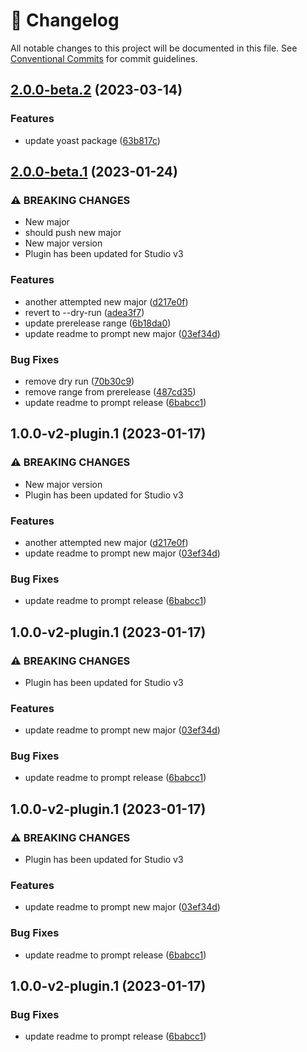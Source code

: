 <!-- markdownlint-disable --><!-- textlint-disable -->

# 📓 Changelog

All notable changes to this project will be documented in this file. See
[Conventional Commits](https://conventionalcommits.org) for commit guidelines.

## [2.0.0-beta.2](https://github.com/sanity-io/sanity-plugin-seo-pane/compare/v2.0.0-beta.1...v2.0.0-beta.2) (2023-03-14)

### Features

- update yoast package ([63b817c](https://github.com/sanity-io/sanity-plugin-seo-pane/commit/63b817cea9fd06223308ffbebb2a51cadd58e70f))

## [2.0.0-beta.1](https://github.com/sanity-io/sanity-plugin-seo-pane/compare/v1.0.0...v2.0.0-beta.1) (2023-01-24)

### ⚠ BREAKING CHANGES

- New major
- should push new major
- New major version
- Plugin has been updated for Studio v3

### Features

- another attempted new major ([d217e0f](https://github.com/sanity-io/sanity-plugin-seo-pane/commit/d217e0fe62ac0efe806bff870291ef48dadd709b))
- revert to --dry-run ([adea3f7](https://github.com/sanity-io/sanity-plugin-seo-pane/commit/adea3f7f991539b071edcf7a7cfbd9725b6d0f35))
- update prerelease range ([6b18da0](https://github.com/sanity-io/sanity-plugin-seo-pane/commit/6b18da062dad96e9bf1276558e8d724893d61bfb))
- update readme to prompt new major ([03ef34d](https://github.com/sanity-io/sanity-plugin-seo-pane/commit/03ef34d37a1ea848f1e24d22acbcb2fc58d2054a))

### Bug Fixes

- remove dry run ([70b30c9](https://github.com/sanity-io/sanity-plugin-seo-pane/commit/70b30c9fc6adbe93759fe3949669d005722f348f))
- remove range from prerelease ([487cd35](https://github.com/sanity-io/sanity-plugin-seo-pane/commit/487cd3506cb76d6cd14abca8557c414a9a0b4d06))
- update readme to prompt release ([6babcc1](https://github.com/sanity-io/sanity-plugin-seo-pane/commit/6babcc151b64e5e4f25c83a04516fd5dd66b3ebd))

## 1.0.0-v2-plugin.1 (2023-01-17)

### ⚠ BREAKING CHANGES

- New major version
- Plugin has been updated for Studio v3

### Features

- another attempted new major ([d217e0f](https://github.com/sanity-io/sanity-plugin-seo-pane/commit/d217e0fe62ac0efe806bff870291ef48dadd709b))
- update readme to prompt new major ([03ef34d](https://github.com/sanity-io/sanity-plugin-seo-pane/commit/03ef34d37a1ea848f1e24d22acbcb2fc58d2054a))

### Bug Fixes

- update readme to prompt release ([6babcc1](https://github.com/sanity-io/sanity-plugin-seo-pane/commit/6babcc151b64e5e4f25c83a04516fd5dd66b3ebd))

## 1.0.0-v2-plugin.1 (2023-01-17)

### ⚠ BREAKING CHANGES

- Plugin has been updated for Studio v3

### Features

- update readme to prompt new major ([03ef34d](https://github.com/sanity-io/sanity-plugin-seo-pane/commit/03ef34d37a1ea848f1e24d22acbcb2fc58d2054a))

### Bug Fixes

- update readme to prompt release ([6babcc1](https://github.com/sanity-io/sanity-plugin-seo-pane/commit/6babcc151b64e5e4f25c83a04516fd5dd66b3ebd))

## 1.0.0-v2-plugin.1 (2023-01-17)

### ⚠ BREAKING CHANGES

- Plugin has been updated for Studio v3

### Features

- update readme to prompt new major ([03ef34d](https://github.com/sanity-io/sanity-plugin-seo-pane/commit/03ef34d37a1ea848f1e24d22acbcb2fc58d2054a))

### Bug Fixes

- update readme to prompt release ([6babcc1](https://github.com/sanity-io/sanity-plugin-seo-pane/commit/6babcc151b64e5e4f25c83a04516fd5dd66b3ebd))

## 1.0.0-v2-plugin.1 (2023-01-17)

### Bug Fixes

- update readme to prompt release ([6babcc1](https://github.com/sanity-io/sanity-plugin-seo-pane/commit/6babcc151b64e5e4f25c83a04516fd5dd66b3ebd))
